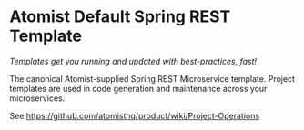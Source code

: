 # Atomist Default Spring REST Template

*Templates get you running and updated with best-practices, fast!*

The canonical Atomist-supplied Spring REST Microservice template. Project templates are used in code generation and maintenance across your microservices.

See https://github.com/atomisthq/product/wiki/Project-Operations
